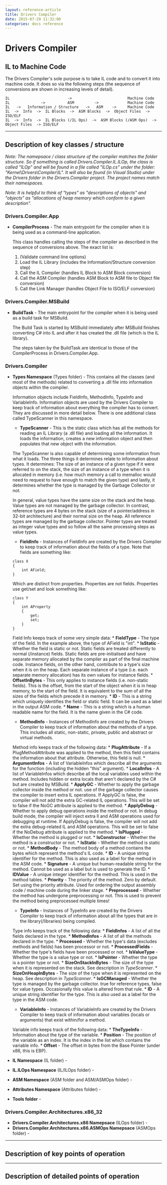 ```yaml
---
layout: reference-article
title: Drivers Compiler
date: 2015-07-29 11:32:00
categories: docs reference
---
```


# Drivers Compiler
## IL to Machine Code

The Drivers Compiler's sole purpose is to take IL code and to convert it into machine code. It does so via the following steps (the sequence of conversions are shown in increasing levels of detail).

```
IL                          ->                         Machine Code
IL              ->          ASM         ->             Machine Code
IL   ->   Information / Structure   ->   ASM    ->     Machine Code
IL  ->  Info  ->  IL Blocks  ->  ASM Blocks  ->  Object Files  ->  ISO/ELF
IL  ->  Info  ->  IL Blocks (/IL Ops)  ->  ASM Blocks (/ASM Ops)  ->  Object Files  -> ISO/ELF
```

---

## Description of key classes / structure

*Note: The namepsace / class structure of the compiler matches the folder structure. So if something is called Drivers.Compiler.IL.ILOp, the class is called "ILOp" and will be found in a file called "ILOp.cs" under the folder:
"Kernel\Drivers\Compiler\IL". It will also be found (in Visual Studio) under the Drivers folder in the Drivers.Compiler project. The project names match their namespaces.*

*Note: It is helpful to think of "types" as "descriptions of objects" and "objects" as "allocations of heap memory which conform to a given description".*

### Drivers.Compiler.App
* **CompilerProcess** - The main entrypoint for the compiler when it is being used as a command-line application.

    This class handles calling the steps of the compiler as described in the sequence of conversions above. The exact list is:
    1. (Validate command line options)
    2. Load the IL Library (includes the Information/Structure conversion step)
    3. Call the IL Compiler (handles IL Block to ASM Block conversion)
    4. Call the ASM Compiler (handles ASM Block to ASM file to Object file conversion)
    5. Call the Link Manager (handles Object File to ISO/ELF conversion)

### Drivers.Compiler.MSBuild
* **BuildTask** - The main entrypoint for the compiler when it is being used as a build task for MSBuild.

    The Build Task is started by MSBuild immediately after MSBuild finishes converting C# into IL and after it has created the .dll file (which is the IL library).

    The steps taken by the BuildTask are identical to those of the CompilerProcess in Drivers.Compiler.App.

### Drivers.Compiler

* **Types Namespace** (Types folder) - This contains all the classes (and most of the methods) related to converting a .dll file into information objects within the compiler.

    Information objects include FieldInfo, MethodInfo, TypeInfo and VariableInfo. Information objects are used by the Drivers Compiler to keep track of information about everything the compiler has to convert. They are discussed in more detail below. There is one additional class called TypeScanner in this namespace.

    * **TypeScanner** - This is the static class which has all the methods for reading an IL Library (a .dll file) and loading all the information. It loads the information, creates a new information object and then populates that new object with the information.

    The TypeScanner is also capable of determining some information from what it loads. The three things it determines relate to information about types. It determines: The size of an instance of a given type if it were referred to on the stack, the size of an instance of a type when it is allocated in memory (i.e. how much memory a call to memalloc would need to request to have enough to match the given type) and lastly, it determines whether the type is managed by the Garbage Collector or not.

    In general, value types have the same size on the stack and the heap. Value types are not managed by the garbage collector. In contrast, reference types are 4 bytes on the stack (size of a pointer/address in 32-bit architecture) and their normal size on the heap. All reference types are managed by the garbage collector. Pointer types are treated as integer value types and so follow all the same processing steps as value types.

    * **FieldInfo** - Instances of FieldInfo are created by the Drivers Compiler to keep track of information about the fields of a type. Note that fields are something like:

    ```
    class X
    {
        int AField;
    }
    ```

    Which are distinct from properties. Properties are not fields. Properties use get/set and look something like:

    ```
    class Y
    {
        int AProperty
        {
            get;
            set;
        }
    }
    ```

    Field Info keeps track of some very simple data:
        * **FieldType** - The type of the field. In the example above, the type of AField is "int".
        * **IsStatic** - Whether the field is static or not. Static fields are treated differently to normal (/instance) fields. Static fields are pre-initialised and have separate memory allocated by the compiler as part of the final machine code. Instance fields, on the other hand, contribute to a type's size when it is on the heap. Each separate instance of a type (i.e. each separate memory allocation) has its own values for instance fields.
        * **OffsetInBytes** - This only applies to instance fields (i.e. non-static fields). This is the offset, from the start of the object when it is in heap memory, to the start of the field. It is equivalent to the sum of all the sizes of the fields which precede it in memory.
        * **ID** - This is a string which uniquely identifies the field or static field. It can be used as a label in the output ASM code.
        * **Name** - This is a string which is a human readable name for the field. It is the name given in the C# code.

    * **MethodInfo** - Instances of MethodInfo are created by the Drivers Compiler to keep track of information about the methods of a type. This includes all static, non-static, private, public and abstract or virtual methods.

    Method info keeps track of the following data:
        * **PlugAttribute** - If a PlugMethodAttribute was applied to the method, then this field contains the information about that attribute. Otherwise, this field is null.
        * **ArgumentInfos** - A list of VariableInfos which describe all the arguments for the function (including the hidden "this" argument).
        * **LocalInfos** - A list of VariableInfos which describe all the local variables used within the method. Includes hidden or extra locals that aren't declared by the C# but are created by MSBuild.
        * **ApplyGC** - Whether to apply the garbage collector inside the method or not. use of the garbage collector causes the compiler to insert extra IL operations. If ApplyGC is false, the compiler will not add the extra GC-related IL operations. This will be set to false if the NoGC attribute is applied to the method.
        * **ApplyDebug** - Whether to apply debug operations inside the method or not. In debug build mode, the compiler will inject extra Il and ASM operations used for debugging at runtime. If ApplyDebug is false, the compiler will not add the extra debug-related IL and ASM operations. This will be set to false if the NoDebug attribute is applied to the method.
        * **IsPlugged** - Whether the method is plugged or not.
        * **IsConstructor** - Whether the method is a constructor or not.
        * **IsStatic** - Whether the method is static or not.
        * **MethodBody** - The method body of a method contains the bytes which represent the method's IL code.
        * **ID** - A unique string identifier for the method. This is also used as a label for the method in the ASM code.
        * **Signature** - A unique but human-readable string for the method. Cannot be used as a label but is used to generate the ID.
        * **IDValue** - A unique integer identifier for the method. This is used in the method tables.
        * **Priority** - The priority of the method. Zero by default. Set using the priority attribute. Used for ordering the output assembly code / machine code during the linker stage.
        * **Preprocessed** - Whether the method has undergone preprocessing or not. This is used to prevent the method being preprocessed multiple times!

    * **TypeInfo** - Instances of TypeInfo are created by the Drivers Compiler to keep track of information about all the types that are in the library(/libraries) being compiled.

    Type info keeps track of the following data:
        * **FieldInfos** - A list of all the fields declared in the type.
        * **MethodInfos** - A list of all the methods declared in the type.
        * **Processed** - Whether the type's data (excludes methods and fields) has been processor or not.
        * **ProcessedFields** - Whether the type's fields have been processed or not.
        * **IsValueType** - Whether the type is a value type or not.
        * **IsPointer** - Whether the type is a pointer type or not.
        * **SizeOnStackInBytes** - The size of the type when it is represented on the stack. See description in *TypeScanner*.
        * **SizeOnHeapInBytes** - The size of the type when it is represented on the heap.  See description in *TypeScanner*.
        * **IsGCManaged** - Whether the type is managed by the garbage collector. true for reference types, false for value types. Occasionally this value is altered from that rule.
        * **ID** - A unique string identifier for the type. This is also used as a label for the type in the ASM code.

    * **VariableInfo** - Instances of VariableInfo are created by the Drivers Compiler to keep track of information about variables (locals or arguments) that exist within/for a method.

    Variable info keeps track of the following data:
        * **TheTypeInfo** - Information about the type of the variable.
        * **Position** - The position of the variable as an index. It is the index in the list which contains the variable info.
        * **Offset** - The offset in bytes from the Base Pointer (under x86, this is EBP).

* **IL Namespace** (IL folder) -
* **IL.ILOps Namespace** (IL/ILOps folder) -
* **ASM Namespace** (ASM folder and ASM/ASMOps folder) -
* **Attributes Namespace** (Attributes folder) -
* **Tools folder** -

### Drivers.Compiler.Architectures.x86_32

* **Drivers.Compiler.Architectures.x86 Namepsace** (ILOps folder) -
* **Drivers.Compiler.Architectures.x86.ASMOps Namepsace** (ASMOps folder) -

---

## Description of key points of operation

---

## Description of detailed points of operation

